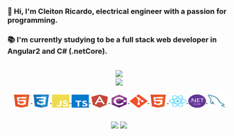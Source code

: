 ### 🤵 Hi, I'm Cleiton Ricardo, electrical engineer with a passion for programming. <br/>
### 📚 I'm currently studying to be a full stack web developer in Angular2 and C# (.netCore).

<br/>

<div align="center">
  <a href="https://github.com/cleitonricardo">
  <img height="180em" src="https://github-readme-stats.vercel.app/api/top-langs/?username=cleitonricardo&langs_count=8&layout=compact&theme=dark">
   <br>
  <img height="180em" src="https://github-readme-stats.vercel.app/api?username=cleitonricardo&show_icons=true&theme=dark"/>
  
  
  

  
</div>
  
 <div align="center" style="margin: 0 auto"><br>
  <img align="center" alt="Cleiton-HTML" height="30" width="40" src="https://raw.githubusercontent.com/devicons/devicon/master/icons/html5/html5-original.svg">
  <img align="center" alt="Cleiton-CSS" height="30" width="40" src="https://raw.githubusercontent.com/devicons/devicon/master/icons/css3/css3-original.svg">
  <img align="center" alt="Cleiton-JS" height="30" width="40" src="https://raw.githubusercontent.com/devicons/devicon/master/icons/javascript/javascript-plain.svg">
  <img align="center" alt="Cleiton-TS" height="30" width="40" src="https://github.com/devicons/devicon/blob/master/icons/typescript/typescript-plain.svg">
  <img align="center" alt="Cleiton-Angular" height="30" width="40" src="https://github.com/devicons/devicon/blob/master/icons/angularjs/angularjs-plain.svg">
  <img align="center" alt="Cleiton-Csharp" height="30" width="40" src="https://raw.githubusercontent.com/devicons/devicon/master/icons/csharp/csharp-original.svg">
  <img align="center" alt="Cleiton-Git" height="30" width="40" src="https://github.com/devicons/devicon/blob/master/icons/git/git-plain.svg">
  <img align="center" alt="Cleiton-HTML" height="30" width="40" src="https://raw.githubusercontent.com/devicons/devicon/master/icons/html5/html5-original.svg">
  <img align="center" alt="Cleiton-Git" height="30" width="40" src="https://raw.githubusercontent.com/devicons/devicon/master/icons/react/react-original.svg">
   <img align="center" alt="Cleiton-Git" height="30" width="40" src="https://github.com/devicons/devicon/raw/master/icons/dotnetcore/dotnetcore-original.svg">
   <img align="center" alt="Cleiton-Git" height="30" width="40" src="https://github.com/devicons/devicon/raw/master/icons/mysql/mysql-original.svg">

</div>
  
 <br/>
 
<div align="center" > 
  <p align="center">
  <p align="center">
  <a href = "cleitonricardo12@gmail.com"><img src="https://img.shields.io/badge/-Email-ff0000?style=for-the-badge&logo=gmail&logoColor=white" target="_blank"></a>
  <a href="https://www.linkedin.com/in/cleiton-spagnol-027369127/" target="_blank"><img src="https://img.shields.io/badge/-LinkedIn-%230077B5?style=for-the-badge&logo=linkedin&logoColor=white" target="_blank"></a> 
</div>
